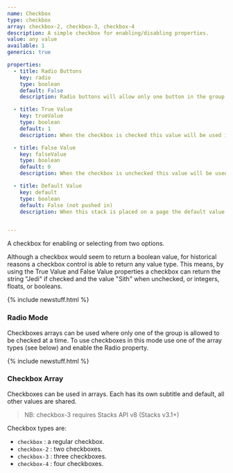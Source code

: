 ```yaml
---
name: Checkbox
type: checkbox
array: checkbox-2, checkbox-3, checkbox-4
description: A simple checkbox for enabling/disabling properties.
value: any value
available: 1
generics: true

properties:
  - title: Radio Buttons
    key: radio
    type: boolean
    default: False
    description: Radio buttons will allow only one button in the group to be pushed.

  - title: True Value
    key: trueValue
    type: boolean
    default: 1
    description: When the checkbox is checked this value will be used in replacement templates.

  - title: False Value
    key: falseValue
    type: boolean
    default: 0
    description: When the checkbox is unchecked this value will be used in replacement templates.

  - title: Default Value
    key: default
    type: boolean
    default: False (not pushed in)
    description: When this stack is placed on a page the default value will be used. The default value should be either the true or false values.


---
```


A checkbox for enabling or selecting from two options. 

Although a checkbox would seem to return a boolean value, for historical reasons a checkbox control is able to return any value type. This means, by using the True Value and False Value properties a checkbox can return the string "Jedi" if checked and the value "Sith" when unchecked, or integers, floats, or booleans.


{% include newstuff.html %}
### Radio Mode

Checkboxes arrays can be used where only one of the group is allowed to be checked at a time.  To use checkboxes in this mode use one of the array types (see below) and enable the Radio property.


{% include newstuff.html %}
### Checkbox Array

Checkboxes can be used in arrays.  Each has its own subtitle and default, all other values are shared.

> NB: checkbox-3 requires Stacks API v8 (Stacks v3.1+)

Checkbox types are:

- `checkbox` : a regular checkbox.
- `checkbox-2` : two checkboxes.
- `checkbox-3` : three checkboxes.
- `checkbox-4` : four checkboxes.
